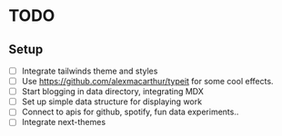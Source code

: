 # TODO

## Setup

- [ ] Integrate tailwinds theme and styles
- [ ] Use https://github.com/alexmacarthur/typeit for some cool effects.
- [ ] Start blogging in data directory, integrating MDX
- [ ] Set up simple data structure for displaying work
- [ ] Connect to apis for github, spotify, fun data experiments..
- [ ] Integrate next-themes
